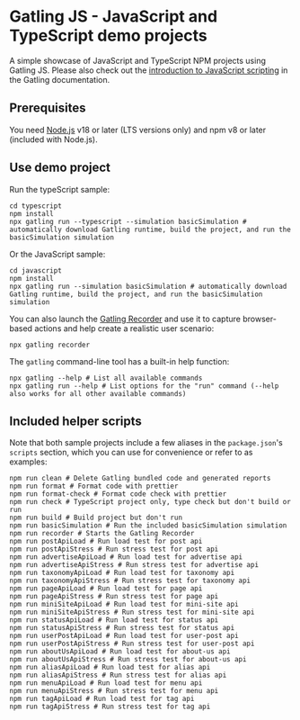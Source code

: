 # Gatling JS - JavaScript and TypeScript demo projects

A simple showcase of JavaScript and TypeScript NPM projects using Gatling JS. Please also check out the [introduction to JavaScript scripting](https://docs.gatling.io/tutorials/scripting-intro-js/) in the Gatling documentation.

## Prerequisites

You need [Node.js](https://nodejs.org/en/download) v18 or later (LTS versions only) and npm v8 or later (included with Node.js).

## Use demo project

Run the typeScript sample:

```shell
cd typescript
npm install
npx gatling run --typescript --simulation basicSimulation # automatically download Gatling runtime, build the project, and run the basicSimulation simulation
```

Or the JavaScript sample:

```shell
cd javascript
npm install
npx gatling run --simulation basicSimulation # automatically download Gatling runtime, build the project, and run the basicSimulation simulation
```

You can also launch the [Gatling Recorder](https://docs.gatling.io/tutorials/recorder/) and use it to capture browser-based actions and help create a realistic user scenario:

```shell
npx gatling recorder
```

The `gatling` command-line tool has a built-in help function:

```shell
npx gatling --help # List all available commands
npx gatling run --help # List options for the "run" command (--help also works for all other available commands)
```

## Included helper scripts

Note that both sample projects include a few aliases in the `package.json`'s `scripts` section, which you can use for convenience or refer to as examples:

```shell
npm run clean # Delete Gatling bundled code and generated reports
npm run format # Format code with prettier
npm run format-check # Format code check with prettier
npm run check # TypeScript project only, type check but don't build or run
npm run build # Build project but don't run
npm run basicSimulation # Run the included basicSimulation simulation
npm run recorder # Starts the Gatling Recorder
npm run postApiLoad # Run load test for post api
npm run postApiStress # Run stress test for post api
npm run advertiseApiLoad # Run load test for advertise api
npm run advertiseApiStress # Run stress test for advertise api
npm run taxonomyApiLoad # Run load test for taxonomy api
npm run taxonomyApiStress # Run stress test for taxonomy api
npm run pageApiLoad # Run load test for page api
npm run pageApiStress # Run stress test for page api
npm run miniSiteApiLoad # Run load test for mini-site api
npm run miniSiteApiStress # Run stress test for mini-site api
npm run statusApiLoad # Run load test for status api
npm run statusApiStress # Run stress test for status api
npm run userPostApiLoad # Run load test for user-post api
npm run userPostApiStress # Run stress test for user-post api
npm run aboutUsApiLoad # Run load test for about-us api
npm run aboutUsApiStress # Run stress test for about-us api
npm run aliasApiLoad # Run load test for alias api
npm run aliasApiStress # Run stress test for alias api
npm run menuApiLoad # Run load test for menu api
npm run menuApiStress # Run stress test for menu api
npm run tagApiLoad # Run load test for tag api
npm run tagApiStress # Run stress test for tag api
```
